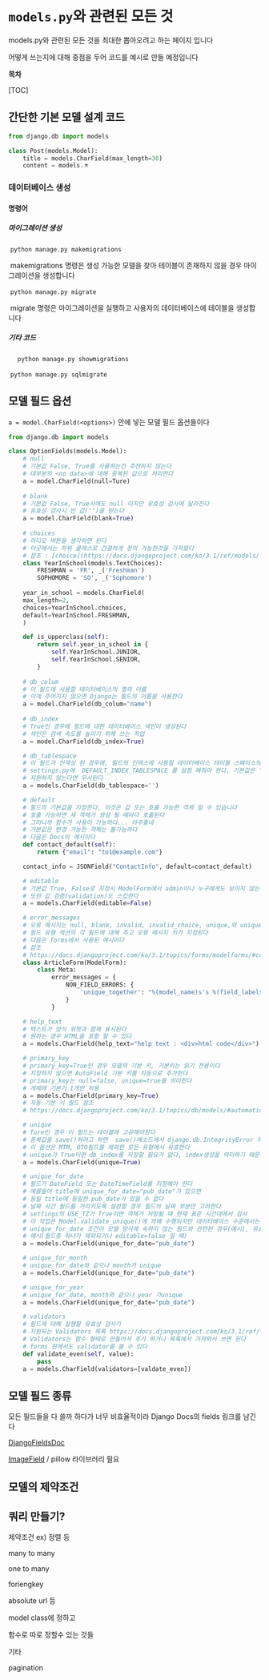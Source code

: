 # `models.py`와 관련된 모든 것

models.py와 관련된 모든 것을 최대한 뽑아오려고 하는 페이지 입니다

어떻게 쓰는지에 대해 중점을 두어 코드를 예시로 만들 예정입니다



**목차**

[TOC]



## 간단한 기본 모델 설계 코드

```python 
from django.db import models

class Post(models.Model):
    title = models.CharField(max_length=30)
    content = models.ㅊ
```

### 데이터베이스 생성

#### 명령어

##### 마이그레이션 생성

​	`python manage.py makemigrations` <appname or pjname>

​	makemigrations 명령은 생성 가능한 모델을 찾아 테이블이 존재하지 않을 경우 마이그레이션을 생성합니다



​	`python manage.py migrate` <appname or pjname>

​	migrate 명령은 마이그레이션을 실행하고 사용자의 데이터베이스에 테이블을 생성합니다

##### 기타 코드

​	`	python manage.py showmigrations `<app-name>

​	`python manage.py sqlmigrate` <app-name> <migration-name>

## 모델 필드 옵션

`a = model.CharField(<options>)` <options> 안에 넣는 모델 필드 옵션들이다

```python
from django.db import models

class OptionFields(models.Model):
    # null
    # 기본값 False, True를 사용하는건 추천하지 않는다
    # 대부분의 <no data>에 대해 중복된 값으로 처리한다
    a = model.CharField(null=Ture) 
    
    # blank
    # 기본값 False, True시에도 null 이지만 유효성 검사에 달라진다
    # 유효성 검사시 빈 값('')을 받는다
    a = model.CharField(blank=True)
    
    # choices
    # 라디오 버튼을 생각하면 된다
    # 이곳에서는 하위 클래스로 간결하게 정의 가능한것을 가져왔다
    # 참조 : [choice](https://docs.djangoproject.com/ko/3.1/ref/models/fields/#choices)
    class YearInSchool(models.TextChoices):
        FRESHMAN = 'FR', _('Freshman')
        SOPHOMORE = 'SO', _('Sophomore')
    
    year_in_school = models.CharField(
    max_length=2,
    choices=YearInSchool.choices,
    default=YearInSchool.FRESHMAN,
    )

    def is_upperclass(self):
        return self.year_in_school in {
            self.YearInSchool.JUNIOR,
            self.YearInSchool.SENIOR,
        }
    
    # db_colum
    # 이 필드에 사용할 데이터베이스의 열의 이름
    # 이게 주어지지 않으면 Django는 필드의 이름을 사용한다
    a = model.CharField(db_colum="name")
    
    # db_index
    # True인 경우에 필드에 대한 데이터베이스 색인이 생성된다
    # 색인은 검색 속도를 높이기 위해 쓰는 작업
    a = model.CharField(db_index=True)

    # db_tablespace
    # 이 필드가 인덱싱 된 경우에, 필드의 인덱스에 사용할 데이터베이스 테이블 스페이스의 이름
    # settings.py에  DEFAULT_INDEX_TABLESPACE 를 설정 해줘야 한다, 기본값은 '' 빈값이다
    # 지원하지 않는다면 무시된다
    a = models.CharField(db_tablespace='')

    # default
    # 필드의 기본값을 지정한다, 이것은 값 또는 호출 가능한 객체 일 수 있습니다
    # 호출 가능하면 새 객체가 생성 될 때마다 호출된다
    # 그러니까 함수가 사용이 가능하다... 아주좋네
    # 기본값은 변경 가능한 객체는 불가능하다
    # 다음은 Docs의 예시이다
    def contact_default(self):
        return {"email": "to1@example.com"}

    contact_info = JSONField("ContactInfo", default=contact_default)

    # editable
    # 기본값 True, False로 지정시 ModelForm에서 admin이나 누구에게도 보이지 않는다
    # 또한 값 검증(validation)도 스킵한다
    a = models.CharField(editable=False)

    # error_messages
    # 오류 메시지는 null, blank, invalid, invalid_choice, unique,와 unique_for_date가 포함된다
    # 필드 유형 섹션의 각 필드에 대해 추고 오류 메시지 키가 지정된다
    # 다음은 forms에서 사용된 예시이다
    # 참조
    # https://docs.djangoproject.com/ko/3.1/topics/forms/modelforms/#considerations-regarding-model-errormessages
    class ArticleForm(ModelForm):
        class Meta:
            error_messages = {
                NON_FIELD_ERRORS: {
                    'unique_together': "%(model_name)s's %(field_labels)s are not unique.",
                }
            }

    # help_text
    # 텍스트가 양식 위젯과 함께 표시된다
    # 원하는 경우 HTML을 포함 할 수 있다
    a = models.CharField(help_text="help text : <div>html code</div>")

    # primary_key
    # primary_key=True인 경우 모델의 기본 키, 기본키는 읽기 전용이다
    # 지정하지 않으면 AutoField 기본 키를 자동으로 추가한다
    # primary_key는 null=false, unique=true를 의미한다
    # 개체에 기본기 1개만 허용
    a = models.CharField(primary_key=True)
    # 자동 기본 키 필드 참조
    # https://docs.djangoproject.com/ko/3.1/topics/db/models/#automatic-primary-key-fields

    # unique
    # Ture인 경우 이 필드는 테이블에 고유해야한다
    # 중복값을 save()하려고 하면  save()메소드에서 django.db.IntegrityError 에러 발생
    # 이 옵션은 MTM, OTO필드를 제외한 모든 유형에서 유효한다
    # unique가 True이면 db_index를 지정할 필요가 없다, index생성을 의미하기 때문에
    a = models.CharField(unique=True)

    # unique_for_date
    # 필드가 DateField 또는 DateTimeField를 지정해야 한다
    # 예를들어 title에 unique_for_date="pub_date"가 있으면
    # 동일 title에 동일한 pub_date가 있을 수 없다
    # 날짜 시간 필드를 가리키도록 설정할 경우 필드의 날짜 부분만 고려한다
    # settings의 USE_TZ가 True이면 객체가 저장될 때 현재 표준 시간대에서 검사
    # 이 작업은 Model.validate_unique()에 의해 수행되지만 데이터베이스 수준에서는 수행하지 않는다
    # unique_for_date 조건이 모델 양식에 속하지 않는 필드와 관련된 경우(예시), 유효성 검사를 건너뛴다
    # 예시(필드중 하나가 제외되거나 editable=false 일 때)
    a = models.CharField(unique_for_date="pub_date")

    # unique_for_month
    # unique_for_date와 같으나 month가 unique
    a = models.CharField(unique_for_date="pub_date")

    # unique_for_year
    # unique_for_date, month와 같으나 year 가unique
    a = models.CharField(unique_for_date="pub_date")

    # validators
    # 필드에 대해 실행할 유효성 검사기
    # 지원되는 Validators 목록 https://docs.djangoproject.com/ko/3.1/ref/validators/
    # Validators는 함수 형태로 만들어서 추가 하거나 목록에서 가져와서 쓰면 된다
    # forms 딴에서도 validator를 쓸 수 있다
    def validate_even(self, value):
        pass
    a = models.CharField(validators=[valdate_even])
```



## 모델 필드 종류



모든 필드들을 다 쓸까 하다가 너무 비효율적이라 Django Docs의 fields 링크를 남긴다

[DjangoFieldsDoc](https://docs.djangoproject.com/ko/3.1/ref/models/fields/)



[ImageField](https://docs.djangoproject.com/ko/3.1/ref/models/fields/#choices) / pillow 라이브러리 필요



## 모델의 제약조건



## 쿼리 만들기?



제약조건 ex) 정렬 등

many to many

one to many

foriengkey

absolute url 등 

model class에 정하고 

함수로 따로 정할수 있는 것들



기타

pagination 

